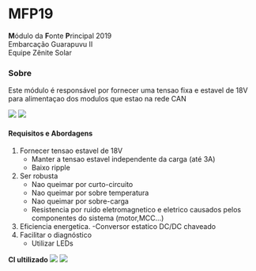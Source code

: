 # MFP19
**M**ódulo da **F**onte **P**rincipal 2019  
Embarcação Guarapuvu II  
Equipe Zênite Solar  

### Sobre

Este módulo é responsável por fornecer uma tensao fixa e estavel de 18V para alimentaçao dos modulos que estao na rede CAN

![](https://github.com/ZeniteSolar/MFP19/blob/master/IMG/3DDOWN.png?raw=true)
![](https://github.com/ZeniteSolar/MFP19/blob/master/IMG/3DUP.png)


#### Requisitos e Abordagens
1. Fornecer tensao estavel de 18V 
    - Manter a tensao estavel independente da carga (até 3A)
    - Baixo ripple
2. Ser robusta
    - Nao queimar por curto-circuito
    - Nao queimar por sobre temperatura
    - Nao queimar por sobre-carga
    - Resistencia por ruido eletromagnetico e eletrico causados pelos componentes do sistema (motor,MCC...)
3. Eficiencia energetica.
    -Conversor estatico DC/DC chaveado
4. Facilitar o diagnóstico
    - Utilizar LEDs
    
**CI ultilizado**
![](https://github.com/ZeniteSolar/MFP19/blob/master/%20datasheet%20(Rev%20A)%20-%20lmr16030%20pdf(1).png?raw=true)
![](https://github.com/ZeniteSolar/MFP19/blob/master/%20datasheet%20(Rev%20A)%20-%20lmr16030%20pdf.png?raw=true)
